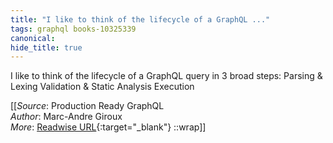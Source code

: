 ```yaml
---
title: "I like to think of the lifecycle of a GraphQL ..."
tags: graphql books-10325339
canonical: 
hide_title: true
---
```


I like to think of the lifecycle of a GraphQL query in 3 broad steps:
Parsing & Lexing
Validation & Static Analysis
Execution


[[_Source_: Production Ready GraphQL<br>
_Author_: Marc-Andre Giroux<br>
_More_: [Readwise URL](https://readwise.io/open/210672377){:target="_blank"}
::wrap]]